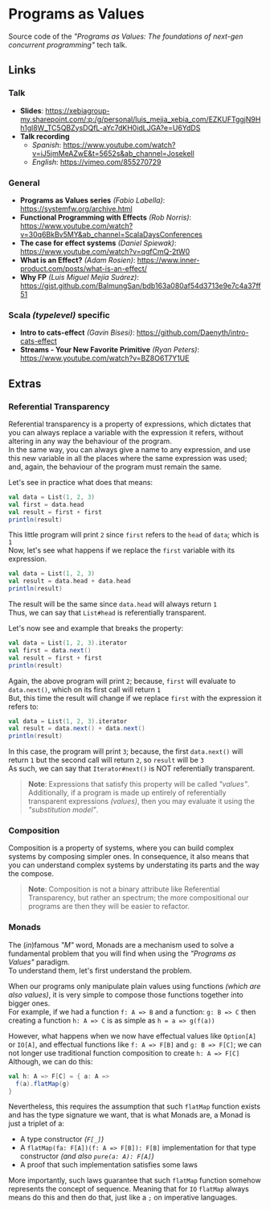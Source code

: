 # Programs as Values

Source code of the _"Programs as Values: The foundations of next-gen concurrent programming"_ tech talk.

## Links

### Talk

+ **Slides**: https://xebiagroup-my.sharepoint.com/:p:/g/personal/luis_mejia_xebia_com/EZKUFTggjN9Hh1gl8W_TC5QBZysDQfL-aYc7dKH0idLJGA?e=U6YdDS
+ **Talk recording**
  * _Spanish_: https://www.youtube.com/watch?v=iJ5jmMeAZwE&t=5652s&ab_channel=Josekell
  * _English_: https://vimeo.com/855270729

### General

+ **Programs as Values series** _(Fabio Labella)_: https://systemfw.org/archive.html
+ **Functional Programming with Effects** _(Rob Norris)_: https://www.youtube.com/watch?v=30q6BkBv5MY&ab_channel=ScalaDaysConferences
+ **The case for effect systems** _(Daniel Spiewak)_: https://www.youtube.com/watch?v=qgfCmQ-2tW0
+ **What is an Effect?** _(Adam Rosien)_: https://www.inner-product.com/posts/what-is-an-effect/
+ **Why FP** _(Luis Miguel Mejía Suárez)_: https://gist.github.com/BalmungSan/bdb163a080af54d3713e9e7c4a37ff51

### Scala _(typelevel)_ specific

+ **Intro to cats-effect** _(Gavin Bisesi)_: https://github.com/Daenyth/intro-cats-effect
+ **Streams - Your New Favorite Primitive** _(Ryan Peters)_: https://www.youtube.com/watch?v=BZ8O6T7Y1UE

## Extras

### Referential Transparency

Referential transparency is a property of expressions,
which dictates that you can always replace a variable with the expression it refers,
without altering in any way the behaviour of the program.<br>
In the same way, you can always give a name to any expression,
and use this new variable in all the places where the same expression was used;
and, again, the behaviour of the program must remain the same.

Let's see in practice what does that means:

```scala
val data = List(1, 2, 3)
val first = data.head
val result = first + first
println(result)
```

This little program will print `2` since `first` refers to the `head` of `data`; which is `1`<br>
Now, let's see what happens if we replace the `first` variable with its expression.

```scala
val data = List(1, 2, 3)
val result = data.head + data.head
println(result)
```

The result will be the same since `data.head` will always return `1`<br>
Thus, we can say that `List#head` is referentially transparent.

Let's now see and example that breaks the property:

```scala
val data = List(1, 2, 3).iterator
val first = data.next()
val result = first + first
println(result)
```

Again, the above program will print `2`;
because, `first` will evaluate to `data.next()`, which on its first call will return `1`<br>
But, this time the result will change if we replace `first` with the expression it refers to:

```scala
val data = List(1, 2, 3).iterator
val result = data.next() + data.next()
println(result)
```

In this case, the program will print `3`;
because, the first `data.next()` will return `1` but the second call will return `2`, so `result` will be `3`<br>
As such, we can say that `Iterator#next()` is NOT referentially transparent.

> **Note**: Expressions that satisfy this property will be called _"values"_.<br>
> Additionally, if a program is made up entirely of referentially transparent expressions _(values)_,
> then you may evaluate it using the _"substitution model"_.

### Composition

Composition is a property of systems,
where you can build complex systems by composing simpler ones.
In consequence, it also means that you can understand complex systems
by understating its parts and the way the compose.

> **Note**: Composition is not a binary attribute like Referential Transparency, but rather an spectrum;
> the more compositional our programs are then they will be easier to refactor.

### Monads

The (_in_)famous _"M"_ word,
Monads are a mechanism used to solve a fundamental problem that you will find
when using the _"Programs as Values"_ paradigm.<br>
To understand them, let's first understand the problem.

When our programs only manipulate plain values using functions _(which are also values)_,
it is very simple to compose those functions together into bigger ones.<br>
For example, if we had a function `f: A => B` and a function: `g: B => C`
then creating a function `h: A => C` is as simple as `h = a => g(f(a))`

However, what happens when we now have effectual values like `Option[A]` or `IO[A]`,
and effectual functions like `f: A => F[B]` and `g: B => F[C]`;
we can not longer use traditional function composition to create `h: A => F[C]`<br>
Although, we can do this:

```scala
val h: A => F[C] = { a: A =>
  f(a).flatMap(g)
}
```

Nevertheless, this requires the assumption that such `flatMap` function exists and has the type signature we want,
that is what Monads are, a Monad is just a triplet of a:
+ A type constructor _(`F[_]`)_
+ A `flatMap(fa: F[A])(f: A => F[B]): F[B]` implementation for that type constructor _(and also `pure(a: A): F[A]`)_
+ A proof that such implementation satisfies some laws

More importantly, such laws guarantee that such `flatMap` function somehow represents the concept of sequence.
Meaning that for `IO` `flatMap` always means do this and then do that, just like a `;` on imperative languages.
